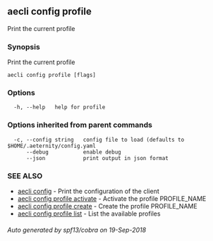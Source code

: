 ## aecli config profile

Print the current profile

### Synopsis

Print the current profile

```
aecli config profile [flags]
```

### Options

```
  -h, --help   help for profile
```

### Options inherited from parent commands

```
  -c, --config string   config file to load (defaults to $HOME/.aeternity/config.yaml
      --debug           enable debug
      --json            print output in json format
```

### SEE ALSO

* [aecli config](aecli_config.md)	 - Print the configuration of the client
* [aecli config profile activate](aecli_config_profile_activate.md)	 - Activate the profile PROFILE_NAME
* [aecli config profile create](aecli_config_profile_create.md)	 - Create the profile PROFILE_NAME
* [aecli config profile list](aecli_config_profile_list.md)	 - List the available profiles

###### Auto generated by spf13/cobra on 19-Sep-2018
